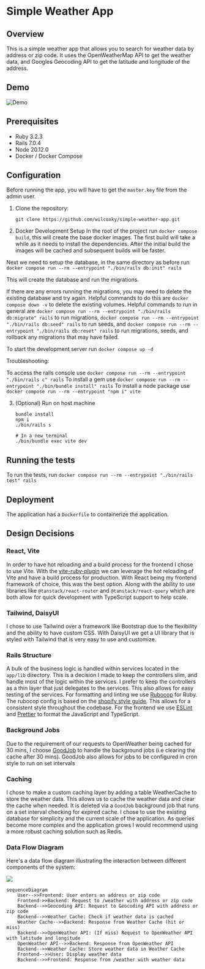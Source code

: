 # Simple Weather App

## Overview

This is a simple weather app that allows you to search for weather data by address or zip code. It uses the OpenWeatherMap API to get the weather data, and Googles Geocoding API to get the latitude and longitude of the address.

## Demo
![Demo](https://github.com/wilcoxky/simple-weather-app/raw/main/wiki/assets/demo.gif)


## Prerequisites

- Ruby 3.2.3
- Rails 7.0.4
- Node 20.12.0
- Docker / Docker Compose


## Configuration
Before running the app, you will have to get the `master.key` file from the admin user.

1. Clone the repository:
   ```
   git clone https://github.com/wilcoxky/simple-weather-app.git
   ```
2. Docker Development Setup
In the root of the project run `docker compose build`, this will create the base docker images.
The first build will take a while as it needs to install the dependencies. After the initial build the images will be cached and subsequent builds will be faster.

Next we need to setup the database, in the same directory as before run `docker compose run --rm --entrypoint "./bin/rails db:init" rails`

This will create the database and run the migrations.

If there are any errors running the migrations, you may need to delete the existing database and try again. Helpful commands to do this are `docker compose down -v` to delete the existing volumes.
Helpful commands to run in general are `docker compose run --rm --entrypoint "./bin/rails db:migrate" rails` to run migrations, `docker compose run --rm --entrypoint "./bin/rails db:seed" rails` to run seeds, and `docker compose run --rm --entrypoint "./bin/rails db:reset" rails` to run migrations, seeds, and rollback any migrations that may have failed.

To start the development server run `docker compose up -d`

Troubleshooting:

To access the rails console use `docker compose run --rm --entrypoint "./bin/rails c" rails`
To install a gem use `docker compose run --rm --entrypoint "./bin/bundle install" rails`
To install a node package use `docker compose run --rm --entrypoint "npm i" vite`


3. (Optional) Run on host machine
   ```
   bundle install
   npm i
   ./bin/rails s

   # In a new terminal
   ./bin/bundle exec vite dev
   ```

## Running the tests

To run the tests, run `docker compose run --rm --entrypoint "./bin/rails test" rails`

## Deployment
The application has a `Dockerfile` to containerize the application.

## Design Decisions

### React, Vite
In order to have hot reloading and a build process for the frontend I chose to use Vite. With the [vite-ruby-plugin](https://github.com/ElMassimo/vite_ruby) we can leverage the hot reloading of Vite and have a build process for production. With React being my frontend framework of choice, this was the best option. Along with the ability to use libraries like `@tanstack/react-router` and `@tanstack/react-query` which are both allow for quick development with TypeScript support to help scale.

### Tailwind, DaisyUI
I chose to use Tailwind over a framework like Bootstrap due to the flexibility and the ability to have custom CSS. With DaisyUI we get a UI library that is styled with Tailwind that is very easy to use and customize.

### Rails Structure
A bulk of the business logic is handled within services located in the `app/lib` directory. This is a decision I made to keep the controllers slim, and handle most of the logic within the services. I prefer to keep the controllers as a thin layer that just delegates to the services. This also allows for easy testing of the services.
For formatting and linting we use [Rubocop](https://github.com/rubocop/rubocop) for Ruby. The rubocop config is based on the [shopify style guide](https://shopify.github.io/ruby-style-guide/). This allows for a consistent style throughout the codebase. For the frontend we use [ESLint](https://eslint.org/) and [Prettier](https://prettier.io/) to format the JavaScript and TypeScript.

### Background Jobs
Due to the requirement of our requests to OpenWeather being cached for 30 mins, I choose [GoodJob](https://github.com/bensheldon/good_job) to handle the background jobs (i.e clearing the cache after 30 mins). GoodJob also allows for jobs to be configured in cron style to run on set intervals


### Caching
I chose to make a custom caching layer by adding a table WeatherCache to store the weather data. This allows us to cache the weather data and clear the cache when needed. It is deleted via a `GoodJob` background job that runs on a set interval checking for expired cache. I chose to use the existing database for simplicity and the current scale of the application. As queries become more complex and the application grows I would recommend using a more robust caching solution such as Redis.

### Data Flow Diagram

Here's a data flow diagram illustrating the interaction between different components of the system:

[![](https://mermaid.ink/img/pako:eNqNU8tqwzAQ_JVFpxQSetch0Ca05FBaGkovvizS2haxJVeSCWnIv1eyYho59OGTtJqZnZFXRyaMJMaZo4-etKC1wspiW2gI35sju1gslw_WaE9a8qECFDbWAWpAKS05B8bCp-ogaiXmyAjkexS7gfsaWzgP3sDtntDXQWqvfP2zypkaLTySCXWlK7h72WRa2cn_Bd_PDlYoauKwqknsQJUwOpPoEZQDEc9lomecRZ7NdUY7gtKaNsfBrFY-WmmVczdXPp470iN-iDbblAl6GXKCSjEb9Mr3ksKfkNAYXQ271GFC-MXsBPnXRW29sTS5JZ0nnoxA0Ihjw2GtXNfgISNftfuetdxmPjKXEmzOWrItKhnm-BgFCxYOWyoYD0uJdlewQp8CDntvtgctGPe2pznruyAwzjzjJTYuVEmqEPIpPYzhfcyZNX1VJ9rpC0UhF3Q?type=png)](https://mermaid.live/edit#pako:eNqNU8tqwzAQ_JVFpxQSetch0Ca05FBaGkovvizS2haxJVeSCWnIv1eyYho59OGTtJqZnZFXRyaMJMaZo4-etKC1wspiW2gI35sju1gslw_WaE9a8qECFDbWAWpAKS05B8bCp-ogaiXmyAjkexS7gfsaWzgP3sDtntDXQWqvfP2zypkaLTySCXWlK7h72WRa2cn_Bd_PDlYoauKwqknsQJUwOpPoEZQDEc9lomecRZ7NdUY7gtKaNsfBrFY-WmmVczdXPp470iN-iDbblAl6GXKCSjEb9Mr3ksKfkNAYXQ271GFC-MXsBPnXRW29sTS5JZ0nnoxA0Ihjw2GtXNfgISNftfuetdxmPjKXEmzOWrItKhnm-BgFCxYOWyoYD0uJdlewQp8CDntvtgctGPe2pznruyAwzjzjJTYuVEmqEPIpPYzhfcyZNX1VJ9rpC0UhF3Q)


```mermaid
sequenceDiagram
    User-->>Frontend: User enters an address or zip code
    Frontend->>Backend: Request to /weather with address or zip code
    Backend-->>Geocoding API: Request to Geocoding API with address or zip code
    Backend-->>Weather Cache: Check if weather data is cached
    Weather Cache-->>Backend: Response from Weather Cache (hit or miss)
    Backend-->>OpenWeather API: (If miss) Request to OpenWeather API with latitude and longitude
    OpenWeather API-->>Backend: Response from OpenWeather API
    Backend-->>Weather Cache: Store weather data in Weather Cache
    Frontend-->>User: Display weather data
    Backend-->>Frontend: Response from /weather with weather data
```

